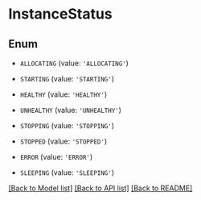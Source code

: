 # InstanceStatus


## Enum

* `ALLOCATING` (value: `'ALLOCATING'`)

* `STARTING` (value: `'STARTING'`)

* `HEALTHY` (value: `'HEALTHY'`)

* `UNHEALTHY` (value: `'UNHEALTHY'`)

* `STOPPING` (value: `'STOPPING'`)

* `STOPPED` (value: `'STOPPED'`)

* `ERROR` (value: `'ERROR'`)

* `SLEEPING` (value: `'SLEEPING'`)

[[Back to Model list]](../README.md#documentation-for-models) [[Back to API list]](../README.md#documentation-for-api-endpoints) [[Back to README]](../README.md)


